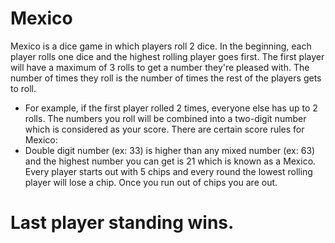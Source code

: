 # Mexico
Mexico is a dice game in which players roll 2 dice. 
In the beginning, each player rolls one dice and the highest rolling player goes first. 
The first player will have a maximum of 3 rolls to get a number they're pleased with. The number of times they roll is the number of times the 
rest of the players gets to roll. 
- For example, if the first player rolled 2 times, everyone else has up to 2 rolls. 
The numbers you roll will be combined into a two-digit number which is considered as your score. 
There are certain score rules for Mexico: 
- Double digit number (ex: 33) is higher than any mixed number (ex: 63) and the highest number you can get is 21 which is known as a Mexico.
Every player starts out with 5 chips and every round the lowest rolling player will lose a chip. Once you run out of chips you are out. 
# Last player standing wins. 
